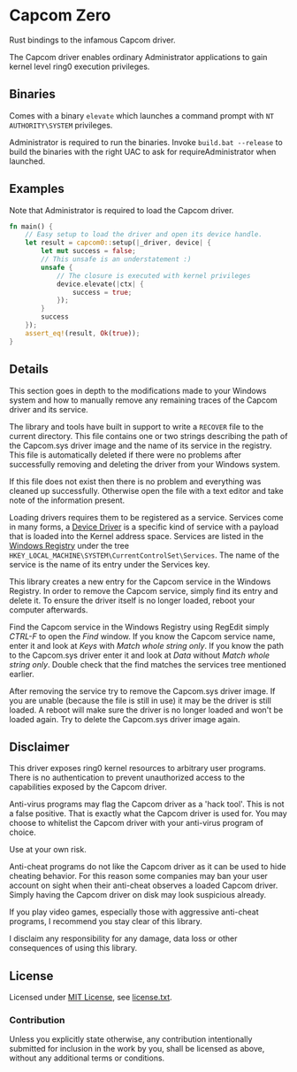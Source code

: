 Capcom Zero
===========

Rust bindings to the infamous Capcom driver.

The Capcom driver enables ordinary Administrator applications to gain kernel level ring0 execution privileges.

Binaries
--------

Comes with a binary `elevate` which launches a command prompt with `NT AUTHORITY\SYSTEM` privileges.

Administrator is required to run the binaries. Invoke `build.bat --release` to build the binaries with the right UAC to ask for requireAdministrator when launched.

Examples
--------

Note that Administrator is required to load the Capcom driver.

```rust
fn main() {
	// Easy setup to load the driver and open its device handle.
	let result = capcom0::setup(|_driver, device| {
		let mut success = false;
		// This unsafe is an understatement :)
		unsafe {
			// The closure is executed with kernel privileges
			device.elevate(|ctx| {
				success = true;
			});
		}
		success
	});
	assert_eq!(result, Ok(true));
}
```

Details
-------

This section goes in depth to the modifications made to your Windows system and how to manually remove any remaining traces of the Capcom driver and its service.

The library and tools have built in support to write a `RECOVER` file to the current directory. This file contains one or two strings describing the path of the Capcom.sys driver image and the name of its service in the registry. This file is automatically deleted if there were no problems after successfully removing and deleting the driver from your Windows system.

If this file does not exist then there is no problem and everything was cleaned up successfully. Otherwise open the file with a text editor and take note of the information present.

Loading drivers requires them to be registered as a service. Services come in many forms, a [Device Driver](https://en.wikipedia.org/wiki/Device_driver) is a specific kind of service with a payload that is loaded into the Kernel address space. Services are listed in the [Windows Registry](https://en.wikipedia.org/wiki/Windows_Registry) under the tree `HKEY_LOCAL_MACHINE\SYSTEM\CurrentControlSet\Services`. The name of the service is the name of its entry under the Services key.

This library creates a new entry for the Capcom service in the Windows Registry. In order to remove the Capcom service, simply find its entry and delete it. To ensure the driver itself is no longer loaded, reboot your computer afterwards.

Find the Capcom service in the Windows Registry using RegEdit simply _CTRL-F_ to open the _Find_ window. If you know the Capcom service name, enter it and look at _Keys_ with _Match whole string only_. If you know the path to the Capcom.sys driver enter it and look at _Data_ without _Match whole string only_. Double check that the find matches the services tree mentioned earlier.

After removing the service try to remove the Capcom.sys driver image. If you are unable (because the file is still in use) it may be the driver is still loaded. A reboot will make sure the driver is no longer loaded and won't be loaded again. Try to delete the Capcom.sys driver image again.

Disclaimer
----------

This driver exposes ring0 kernel resources to arbitrary user programs. There is no authentication to prevent unauthorized access to the capabilities exposed by the Capcom driver.

Anti-virus programs may flag the Capcom driver as a 'hack tool'. This is not a false positive. That is exactly what the Capcom driver is used for. You may choose to whitelist the Capcom driver with your anti-virus program of choice.

Use at your own risk.

Anti-cheat programs do not like the Capcom driver as it can be used to hide cheating behavior. For this reason some companies may ban your user account on sight when their anti-cheat observes a loaded Capcom driver. Simply having the Capcom driver on disk may look suspicious already.

If you play video games, especially those with aggressive anti-cheat programs, I recommend you stay clear of this library.

I disclaim any responsibility for any damage, data loss or other consequences of using this library.

License
-------

Licensed under [MIT License](https://opensource.org/licenses/MIT), see [license.txt](license.txt).

### Contribution

Unless you explicitly state otherwise, any contribution intentionally submitted
for inclusion in the work by you, shall be licensed as above, without any additional terms or conditions.
